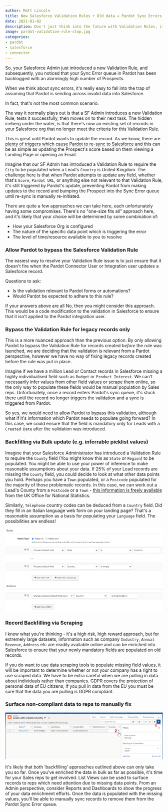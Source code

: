 ```yaml
---
author: Matt Lincoln
title: New Salesforce Validation Rules + Old data = Pardot Sync Errors
date: 2021-01-02
description: Don't just think into the future with Validation Rules, it's likely that your biggest problems are in the past...
image: pardot-validation-rule-stop.jpg
categories:
- pardot
- salesforce
- connector 
---
```


So, your Salesforce Admin just introduced a new Validation Rule, and subsequently, you noticed that your Sync Error queue in Pardot has been backlogged with an alarmingly high number of Prospects. 

When we think about sync errors, it's really easy to fall into the trap of assuming that Pardot is sending across invalid data into Salesforce.

In fact, that's not the most common scenario.

The way it normally plays out is that a SF Admin introduces a new Validation Rule, tests it successfully, then moves on to their next task. The hidden iceberg under the water, is that there's now an existing set of records in your Salesforce org that no longer meet the criteria for this Validation Rule.

This is great until Pardot wants to update the record. As we know, there are [plenty of triggers which cause Pardot to re-sync to Salesforce](https://help.salesforce.com/articleView?id=pardot_activities_that_trigger_a_sync_from_pardot_to_salesforce.htm&type=5) and this can be as simple as updating the Prospect's score based on them viewing a Landing Page or opening an Email.

Imagine that our SF Admin has introduced a Validation Rule to require the `City` to be populated when a Lead's `Country` is United Kingdom. The challenge here is that when Pardot attempts to update any field, whether that's `Score`, `Pardot URL`, or anything else not relevant to that Validation Rule, it's still triggered by Pardot's update, preventing Pardot from making updates to the record and bumping the Prospect into the Sync Error queue until re-sync is manually re-initiated.

There are quite a few approaches we can take here, each unfortunately having some compromises. There's no "one-size fits all" approach here, and it's likely that your choice will be determined by some combination of:

*   How your Salesforce Org is configured
*   The nature of the specific data point which is triggering the error
*   The level of time/resource available to you to resolve

### Allow Pardot to bypass the Salesforce Validation Rule

The easiest way to resolve your Validation Rule issue is to just ensure that it doesn't fire when the Pardot Connector User or Integration user updates a Salesforce record.

Questions to ask:

*   Is the validation relevant to Pardot forms or automations?
*   Would Pardot be expected to adhere to this rule?

If your answers above are all No, then you might consider this approach. This would be a code modification to the validation in Salesforce to ensure that it isn't applied to the Pardot integration user.

### Bypass the Validation Rule for legacy records only

This is a more nuanced approach than the previous option. By only allowing Pardot to bypass the Validation Rule for records created *before* the rule was launched, we are deciding that the validation *is* relevant from a Pardot perspective, however we have no way of fixing legacy records created before the rule was put in place.

Imagine if we have a million Lead or Contact records in Salesforce missing a highly individualised field such as `Budget` or `Product Interest`. We can't necessarily infer values from other field values or scrape them online, so the only way to populate these fields would be manual population by Sales reps. Unfortunately, once a record enters Pardot's sync queue, it's stuck there until the record no longer triggers the validation and a sync is triggered from Pardot. 

So yes, we would need to allow Pardot to bypass this validation, although what if it's information which Pardot needs to populate going forward? In this case, we could ensure that the field is mandatory only for Leads with a `Created Date` after the validation was introduced.

### Backfilling via Bulk update (e.g. inferrable picklist values)

Imagine that your Salesforce Administrator has introduced a Validation Rule to require the `County` field (You might know this as `State` or `Region`) to be populated. You might be able to use your power of inference to make reasonable assumptions about your data. If 25% of your Lead records are missing the `County` field, you could decide to look at what other data points you hold. Perhaps you have a `Town` populated, or a `Postcode` populated for the majority of those problematic records. In this case, we can work out a Lead's County from a `Postcode` or a `Town` - [this information is freely available](https://geoportal.statistics.gov.uk/datasets/ons-postcode-directory-november-2019) from the UK Office for National Statistics.

Similarly, `Telephone` country codes can be deduced from a `Country` field. Did they fill in an Italian language web form on your landing page? That's a reasonable assumption as a basis for populating your `Language` field. The possibilities are endless!

![](country-enrichment.png)

### Record Backfilling via Scraping

I know what you're thinking - it's a high risk, high reward approach, but for extremely large datasets, information such as company `Industry`, `Annual Revenue`, `Address` etc are readily available online and can be enriched into Salesforce to ensure that your newly mandatory fields are populated on old records.

If you do want to use data scraping tools to populate missing field values, it will be important to determine whether or not your company has a right to use scraped data. We have to be extra careful when we are pulling in data about individuals rather than companies. GDPR covers the protection of personal data of EU citizens; If you pull in data from the EU you must be sure that the data you are pulling is GDPR compliant.

### Surface non-compliant data to reps to manually fix

![](salesforce-list-view-data-encrichment.png)

It's likely that both 'backfilling' approaches outlined above can only take you so far. Once you've enriched the data in bulk as far as possible, it's time for your Sales reps to get involved. List Views can be used to surface records to reps which need attention due to missing data points. From an Admin perspective, consider Reports and Dashboards to show the progress of your data enrichment efforts. Once the data is populated with the missing values, you'll be able to manually sync records to remove them from the Pardot Sync Error queue.